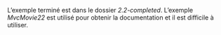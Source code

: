 L’exemple terminé est dans le dossier *2.2-completed*. L’exemple *MvcMovie22* est utilisé pour obtenir la documentation et il est difficile à utiliser.